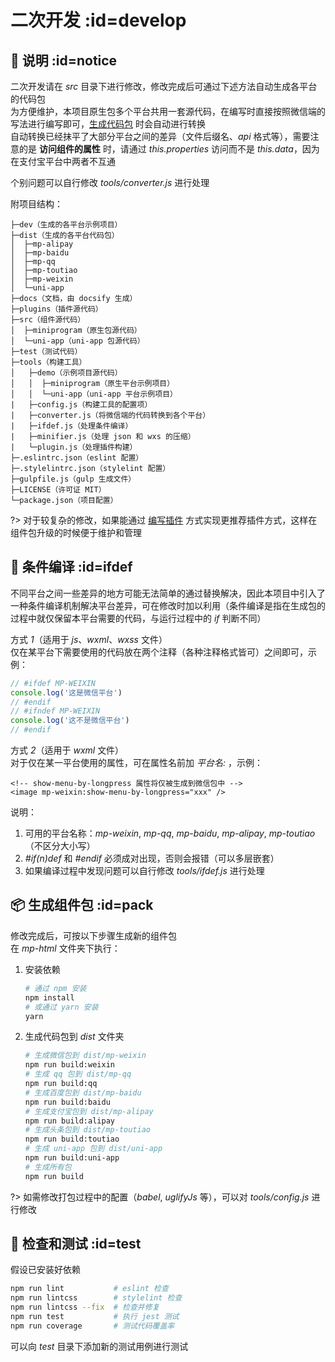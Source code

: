 # 二次开发 :id=develop

## 📣 说明 :id=notice
二次开发请在 *src* 目录下进行修改，修改完成后可通过下述方法自动生成各平台的代码包  
为方便维护，本项目原生包多个平台共用一套源代码，在编写时直接按照微信端的写法进行编写即可，[生成代码包](#pack) 时会自动进行转换  
自动转换已经抹平了大部分平台之间的差异（文件后缀名、*api* 格式等），需要注意的是 **访问组件的属性** 时，请通过 *this.properties* 访问而不是 *this.data*，因为在支付宝平台中两者不互通  

个别问题可以自行修改 *tools/converter.js* 进行处理  

附项目结构：  
```
├─dev（生成的各平台示例项目）
├─dist（生成的各平台代码包）
│  ├─mp-alipay
│  ├─mp-baidu
│  ├─mp-qq
│  ├─mp-toutiao
│  ├─mp-weixin
│  └─uni-app
├─docs（文档，由 docsify 生成）
├─plugins（插件源代码）
├─src（组件源代码）
│  ├─miniprogram（原生包源代码）
│  └─uni-app（uni-app 包源代码）
├─test（测试代码）
├─tools（构建工具）
│   ├─demo（示例项目源代码）
│   │  ├─miniprogram（原生平台示例项目）
│   │  └─uni-app（uni-app 平台示例项目）
|   ├─config.js（构建工具的配置项）
|   ├─converter.js（将微信端的代码转换到各个平台）
|   ├─ifdef.js（处理条件编译）
|   ├─minifier.js（处理 json 和 wxs 的压缩）
|   └─plugin.js（处理插件构建）
├─.eslintrc.json（eslint 配置）
├─.stylelintrc.json（stylelint 配置）
├─gulpfile.js（gulp 生成文件）
├─LICENSE（许可证 MIT）
└─package.json（项目配置）
```

?> 对于较复杂的修改，如果能通过 [编写插件](advanced/plugin#develop) 方式实现更推荐插件方式，这样在组件包升级的时候便于维护和管理  

## 🎈 条件编译 :id=ifdef
不同平台之间一些差异的地方可能无法简单的通过替换解决，因此本项目中引入了一种条件编译机制解决平台差异，可在修改时加以利用（条件编译是指在生成包的过程中就仅保留本平台需要的代码，与运行过程中的 *if* 判断不同）  

方式 *1*（适用于 *js*、*wxml*、*wxss* 文件）  
仅在某平台下需要使用的代码放在两个注释（各种注释格式皆可）之间即可，示例：  
```javascript
// #ifdef MP-WEIXIN
console.log('这是微信平台')
// #endif
// #ifndef MP-WEIXIN
console.log('这不是微信平台')
// #endif
```

方式 *2*（适用于 *wxml* 文件）    
对于仅在某一平台使用的属性，可在属性名前加 *平台名:* ，示例：
```wxml
<!-- show-menu-by-longpress 属性将仅被生成到微信包中 -->
<image mp-weixin:show-menu-by-longpress="xxx" />
```

说明：  
1. 可用的平台名称：*mp-weixin*, *mp-qq*, *mp-baidu*, *mp-alipay*, *mp-toutiao*（不区分大小写）  
2. *#if(n)def* 和 *#endif* 必须成对出现，否则会报错（可以多层嵌套）   
3. 如果编译过程中发现问题可以自行修改 *tools/ifdef.js* 进行处理  

## 📦 生成组件包 :id=pack
修改完成后，可按以下步骤生成新的组件包  
在 *mp-html* 文件夹下执行：  

1. 安装依赖  
   ```bash
   # 通过 npm 安装
   npm install
   # 或通过 yarn 安装
   yarn
   ```
2. 生成代码包到 *dist* 文件夹  
   ```bash
   # 生成微信包到 dist/mp-weixin
   npm run build:weixin
   # 生成 qq 包到 dist/mp-qq
   npm run build:qq
   # 生成百度包到 dist/mp-baidu
   npm run build:baidu
   # 生成支付宝包到 dist/mp-alipay
   npm run build:alipay
   # 生成头条包到 dist/mp-toutiao
   npm run build:toutiao
   # 生成 uni-app 包到 dist/uni-app
   npm run build:uni-app
   # 生成所有包
   npm run build
   ```

?> 如需修改打包过程中的配置（*babel*, *uglifyJs* 等），可以对 *tools/config.js* 进行修改  

## 🔦 检查和测试 :id=test
假设已安装好依赖  

```bash
npm run lint           # eslint 检查
npm run lintcss        # stylelint 检查
npm run lintcss --fix  # 检查并修复
npm run test           # 执行 jest 测试
npm run coverage       # 测试代码覆盖率
```

可以向 *test* 目录下添加新的测试用例进行测试  
